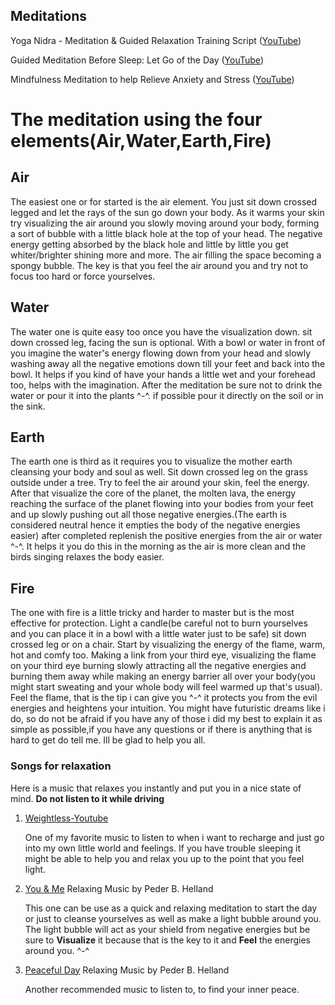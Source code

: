 ## Meditations

Yoga Nidra - Meditation & Guided Relaxation Training Script ([YouTube](https://www.youtube.com/watch?v=vvldC6mzLvA))

Guided Meditation Before Sleep: Let Go of the Day ([YouTube](https://www.youtube.com/watch?v=5itkfGLcb5E))

Mindfulness Meditation to help Relieve Anxiety and Stress ([YouTube](https://www.youtube.com/watch?v=Fpiw2hH-dlc))

# The meditation using the four elements(Air,Water,Earth,Fire)

## Air

The easiest one or for started is the air element. You just sit down crossed legged and let the rays of the sun go down your body. As it warms your skin try visualizing the air around you slowly moving around your body, forming a sort of bubble with a little black hole at the top of your head. The negative energy getting absorbed by the black hole and little by little you get whiter/brighter shining more and more. The air filling the space becoming a spongy bubble. The key is that you feel the air around you and try not to focus too hard or force yourselves.

## Water

The water one is quite easy too once you have the visualization down. sit down crossed leg, facing the sun is optional. With a bowl or water in front of you imagine the water's energy flowing down from your head and slowly washing away all the negative emotions down till your feet and back into the bowl. It helps if you kind of have your hands a little wet and your forehead too, helps with the imagination. After the meditation be sure not to drink the water or pour it into the plants ^-^. if possible pour it directly on the soil or in the sink.

## Earth

The earth one is third as it requires you to visualize the mother earth cleansing your body and soul as well. Sit down crossed leg on the grass outside under a tree. Try to feel the air around your skin, feel the energy. After that visualize the core of the planet, the molten lava, the energy reaching the surface of the planet flowing into your bodies from your feet and up slowly pushing out all those negative energies.(The earth is considered neutral hence it empties the body of the negative energies easier) after completed replenish the positive energies from the air or water ^-^. It helps it you do this in the morning as the air is more clean and the birds singing relaxes the body easier.

## Fire

The one with fire is a little tricky and harder to master but is the most effective for protection. Light a candle(be careful not to burn yourselves and you can place it in a bowl with a little water just to be safe) sit down crossed leg or on a chair. Start by visualizing the energy of the flame, warm, hot and comfy too. Making a link from your third eye, visualizing the flame on your third eye burning slowly attracting all the negative energies and burning them away while making an energy barrier all over your body(you might start sweating and your whole body will feel warmed up that's usual). Feel the flame, that is the tip i can give you ^-^ it protects you from the evil energies and heightens your intuition. You might have futuristic dreams like i do, so do not be afraid if you have any of those
i did my best to explain it as simple as possible,if you have any questions or if there is anything that is hard to get do tell me. Ill be glad to help you all.

### Songs for relaxation
Here is a music that relaxes you instantly and put you in a nice state of mind. **Do not listen to it while driving**

1. [Weightless-Youtube](https://www.youtube.com/watch?v=UfcAVejslrU)
  
   One of my favorite music to listen to when i want to recharge and just go into my own little world and feelings. If you have trouble sleeping it might be able to help you and relax you up to the point that you feel light.
   
2. [You & Me](https://www.youtube.com/watch?v=zT0-tOian_Q)  Relaxing Music by Peder B. Helland
    
   This one can be use as a quick and relaxing meditation to start the day or just to cleanse yourselves as well as make a light bubble around you. The light bubble will act as your shield from negative energies but be sure to **Visualize** it because that is the key to it and **Feel** the energies around you. ^-^
   
3. [Peaceful Day](https://www.youtube.com/watch?v=8ucy-jPioUc) Relaxing Music by Peder B. Helland

   Another recommended music to listen to, to find your inner peace.
